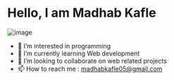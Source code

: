 # Hello, I am Madhab Kafle 
![image](https://github.com/madhabkafle/madhabkafle/assets/73248000/280a9e14-2deb-4014-b4e7-8754627ef0da)

- 👀 I’m interested in programming
- 🌱 I’m currently learning Web development
- 💞️ I’m looking to collaborate on web related projects
- 📫 How to reach me : madhabkafle05@gmail.com

<!---
madhabkafle/madhabkafle is a ✨ special ✨ repository because its `README.md` (this file) appears on your GitHub profile.
You can click the Preview link to take a look at your changes.
--->
